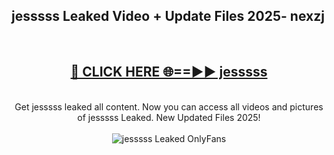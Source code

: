 <h2>jesssss Leaked Video + Update Files 2025- nexzj</h2>
<br>
<div align="center">
<h2><a href="https://libra.edu.pl?jesssss" rel="nofollow">🔴 CLICK HERE 🌐==►► jesssss</a></h2>
<br>
Get jesssss leaked all content. Now you can access all videos and pictures of jesssss Leaked. New Updated Files 2025!
<br>
<br>
<a href="https://libra.edu.pl?jesssss" rel="nofollow" data-target="animated-image.originalLink"><img src="https://i.ibb.co.com/WyWwxjT/player-gif2.gif" alt="jesssss Leaked OnlyFans" style="max-width: 100%; display: inline-block;" data-target="animated-image.originalImage"></a>
</div>
<br>